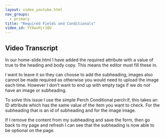 ```yaml
---
layout: video_youtube.html
nav_groups:
  - primary
title: "Required Fields and Conditionals"
video_id: YYXwvHjr1QU
---
```

## Video Transcript

In our home-slide.html I have added the required attribute with a value of true to the heading and body copy. This means the editor must fill these in.

I want to leave it so they can choose to add the subheading, images also cannot be made required as otherwise you would need to upload the image each time. However I don’t want to end up with empty tags if we do not have an image or subheading.

To solve this issue I use the simple Perch Conditional perch:if, this takes an ID attribute which has the same value of the item you want to check. For the subheading that is an id of subheading and for the image image.

If I remove the content from my subheading and save the form, then go back to my page and refresh I can see that the subheading is now able to be optional on the page.